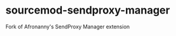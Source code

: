 sourcemod-sendproxy-manager
===========================

Fork of Afronanny's SendProxy Manager extension
